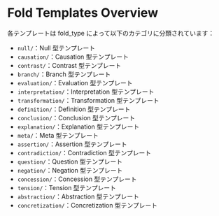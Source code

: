 # Fold Templates Overview

各テンプレートは fold_type によって以下のカテゴリに分類されています：

- `null/`：Null 型テンプレート
- `causation/`：Causation 型テンプレート
- `contrast/`：Contrast 型テンプレート
- `branch/`：Branch 型テンプレート
- `evaluation/`：Evaluation 型テンプレート
- `interpretation/`：Interpretation 型テンプレート
- `transformation/`：Transformation 型テンプレート
- `definition/`：Definition 型テンプレート
- `conclusion/`：Conclusion 型テンプレート
- `explanation/`：Explanation 型テンプレート
- `meta/`：Meta 型テンプレート
- `assertion/`：Assertion 型テンプレート
- `contradiction/`：Contradiction 型テンプレート
- `question/`：Question 型テンプレート
- `negation/`：Negation 型テンプレート
- `concession/`：Concession 型テンプレート
- `tension/`：Tension 型テンプレート
- `abstraction/`：Abstraction 型テンプレート
- `concretization/`：Concretization 型テンプレート